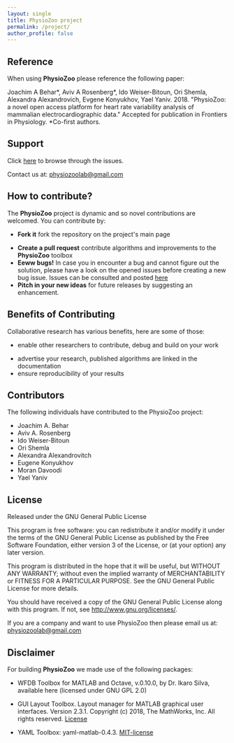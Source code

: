 ```yaml
---
layout: single
title: PhysioZoo project
permalink: /project/
author_profile: false
---
```


## Reference

When using **PhysioZoo** please reference the following paper:

Joachim A Behar*, Aviv A Rosenberg*, Ido Weiser-Bitoun, Ori Shemla, Alexandra Alexandrovich, Evgene Konyukhov, Yael Yaniv. 2018.  "PhysioZoo: a novel open access platform for heart rate variability analysis of mammalian electrocardiographic data." Accepted for publication in Frontiers in Physiology. *Co-first authors.

## Support
Click [here](https://github.com/physiozoo/physiozoo.github.io/issues) to browse through the issues.

Contact us at: physiozoolab@gmail.com

## How to contribute?

The **PhysioZoo** project is dynamic and so novel contributions are welcomed. You can contribute by:

  * **Fork it** fork the repository on the  project's main page
  + **Create a pull request** contribute algorithms and improvements to the **PhysioZoo** toolbox
  + **Eeww bugs!** In case you in encounter a bug and cannot figure out the solution, please have a look on the opened issues before creating a new bug issue. Issues can be consulted and posted [here](https://github.com/physiozoo/physiozoo.github.io/issues)
  + **Pitch in your new ideas** for future releases by suggesting an enhancement.

## Benefits of Contributing

Collaborative research has various benefits, here are some of those:

* enable other researchers to contribute, debug and build on your work
+ advertise your research, published algorithms are linked in the documentation
+ ensure reproducibility of your results

## Contributors
The following individuals have contributed to the PhysioZoo project:

- Joachim A. Behar
- Aviv A. Rosenberg
- Ido Weiser-Bitoun
- Ori Shemla
- Alexandra Alexandrovitch
- Eugene Konyukhov
- Moran Davoodi
- Yael Yaniv

## License

Released under the GNU General Public License

This program is free software: you can redistribute it and/or modify
it under the terms of the GNU General Public License as published by
the Free Software Foundation, either version 3 of the License, or
(at your option) any later version.
 
This program is distributed in the hope that it will be useful,
but WITHOUT ANY WARRANTY; without even the implied warranty of
MERCHANTABILITY or FITNESS FOR A PARTICULAR PURPOSE.  See the
GNU General Public License for more details.

You should have received a copy of the GNU General Public License
along with this program.  If not, see <http://www.gnu.org/licenses/>.


If you are a company and want to use PhysioZoo then please email us at: physiozoolab@gmail.com

## Disclaimer

For building **PhysioZoo** we made use of the following packages:

- WFDB Toolbox for MATLAB and Octave, v.0.10.0, by Dr. Ikaro Silva, available here (licensed under GNU GPL 2.0)

- GUI Layout Toolbox. Layout manager for MATLAB graphical user interfaces. Version 2.3.1. Copyright (c) 2018, The MathWorks, Inc. All rights reserved. [License](https://github.com/physiozoo/physiozoo.github.io/blob/master/_pages/license-GUI-Layout.txt)

- YAML Toolbox: yaml-matlab-0.4.3. [MIT-license](https://github.com/physiozoo/physiozoo.github.io/blob/master/_pages/MIT-license-YML-Toolbox.txt)
